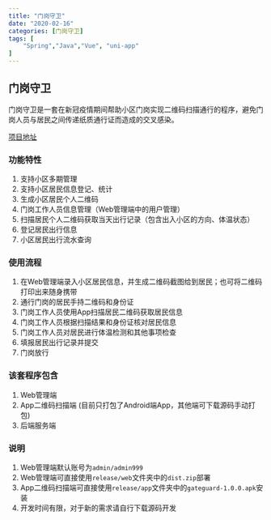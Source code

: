 ```yaml
---
title: "门岗守卫"
date: "2020-02-16"
categories: [门岗守卫]
tags: [
    "Spring","Java","Vue", "uni-app"
]
---
```


## 门岗守卫

门岗守卫是一套在新冠疫情期间帮助小区门岗实现二维码扫描通行的程序，避免门岗人员与居民之间传递纸质通行证而造成的交叉感染。

[项目地址](https://gitee.com/igordonshaw1/gateguard)

### 功能特性

1. 支持小区多期管理
2. 支持小区居民信息登记、统计
3. 生成小区居民个人二维码
4. 门岗工作人员信息管理（Web管理端中的用户管理）
5. 扫描居民个人二维码获取当天出行记录（包含出入小区的方向、体温状态）
6. 登记居民出行信息
7. 小区居民出行流水查询



### 使用流程

1. 在Web管理端录入小区居民信息，并生成二维码截图给到居民；也可将二维码打印出来随身携带
2. 通行门岗的居民手持二维码和身份证
3. 门岗工作人员使用App扫描居民二维码获取居民信息
4. 门岗工作人员根据扫描结果和身份证核对居民信息
5. 门岗工作人员对居民进行体温检测和其他事项检查
6. 填报居民出行记录并提交
7. 门岗放行



### 该套程序包含

1. Web管理端
2. App二维码扫描端 (目前只打包了Android端App，其他端可下载源码手动打包)
3. 后端服务端



### 说明

1. Web管理端默认账号为`admin/admin999`
2. Web管理端可直接使用`release/web`文件夹中的`dist.zip`部署
3. App二维码扫描端可直接使用`release/app`文件夹中的`gateguard-1.0.0.apk`安装
4. 开发时间有限，对于新的需求请自行下载源码开发